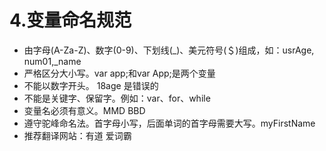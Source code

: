 # 4.变量命名规范

* 由字母(A-Za-Z)、数字(0-9)、下划线(_)、美元符号(＄)组成，如：usrAge, num01,_name
* 严格区分大小写。var app;和var App;是两个变量
* 不能以数字开头。 18age 是错误的
* 不能是关键字、保留字。例如：var、for、while
* 变量名必须有意义。MMD BBD
* 遵守驼峰命名法。首字母小写，后面单词的首字母需要大写。myFirstName
* 推荐翻译网站：有道 爱词霸


